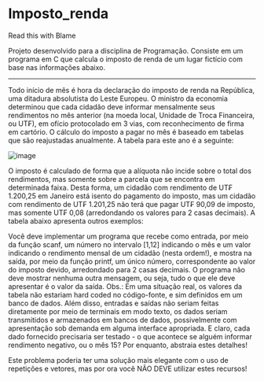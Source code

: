 # Imposto_renda
Read this with Blame


Projeto desenvolvido para a disciplina de Programação. Consiste em um programa em C que calcula o imposto de renda de um lugar fictício com base nas informações abaixo.

------

Todo início de mês é hora da declaração do imposto de renda na República, uma ditadura absolutista do Leste Europeu. O ministro da economia determinou que cada cidadão deve informar mensalmente seus rendimentos no mês anterior (na moeda local, Unidade de Troca Financeira, ou UT₣), em ofício protocolado em 3 vias, com reconhecimento de firma em cartório. O cálculo do imposto a pagar no mês é baseado em tabelas que são reajustadas anualmente. A tabela para este ano é a seguinte:

![image](https://user-images.githubusercontent.com/46321386/111055823-77fd2780-8458-11eb-992b-120942dbf64c.png)


O imposto é calculado de forma que a alíquota não incide sobre o total dos rendimentos, mas somente sobre a parcela que se encontra em determinada faixa. Desta forma, um cidadão com rendimento de UT₣ 1.200,25 em Janeiro está isento do pagamento do imposto, mas um cidadão com rendimento de UT₣ 1.201,25 não terá que pagar UT₣ 90,09 de imposto, mas somente UT₣ 0,08 (arredondando os valores para 2 casas decimais). A tabela abaixo apresenta outros exemplos:

Você deve implementar um programa que recebe como entrada, por meio da função scanf, um número no intervalo [1,12] indicando o mês e um valor indicando o rendimento mensal de um cidadão (nesta ordem!), e mostra na saída, por meio da função printf, um único número, correspondente ao valor do imposto devido, arredondado para 2 casas decimais. O programa não deve mostrar nenhuma outra mensagem, ou seja, tudo o que ele deve apresentar é o valor da saída. Obs.: Em uma situação real, os valores da tabela não estariam hard coded no código-fonte, e sim definidos em um banco de dados. Além disso, entradas e saídas não seriam feitas diretamente por meio de terminais em modo texto, os dados seriam transmitidos e armazenados em bancos de dados, possivelmente com apresentação sob demanda em alguma interface apropriada. E claro, cada dado fornecido precisaria ser
testado - o que acontece se alguém informar rendimento negativo, ou o mês 15? Por enquanto, abstraia estes detalhes!

Este problema poderia ter uma solução mais elegante com o uso de repetições e vetores, mas por ora você NÃO DEVE utilizar estes recursos!
